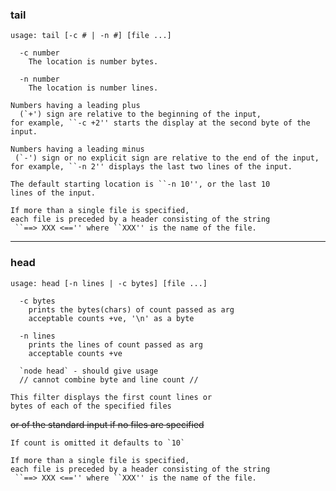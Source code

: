 ### tail

`usage: tail [-c # | -n #] [file ...]`

```
  -c number
    The location is number bytes.

  -n number
    The location is number lines.
```

```
Numbers having a leading plus 
  (`+') sign are relative to the beginning of the input, 
for example, ``-c +2'' starts the display at the second byte of the input.

Numbers having a leading minus
 (`-') sign or no explicit sign are relative to the end of the input,
for example, ``-n 2'' displays the last two lines of the input. 

The default starting location is ``-n 10'', or the last 10 
lines of the input.

If more than a single file is specified,
each file is preceded by a header consisting of the string
 ``==> XXX <=='' where ``XXX'' is the name of the file.
```
------------------------


### head

`usage: head [-n lines | -c bytes] [file ...]`

```
  -c bytes 
    prints the bytes(chars) of count passed as arg
    acceptable counts +ve, '\n' as a byte
  
  -n lines 
    prints the lines of count passed as arg
    acceptable counts +ve

  `node head` - should give usage
  // cannot combine byte and line count //
```

```
This filter displays the first count lines or 
bytes of each of the specified files
```

~~or of the standard input if no files are specified~~
```
If count is omitted it defaults to `10`

If more than a single file is specified,
each file is preceded by a header consisting of the string
 ``==> XXX <=='' where ``XXX'' is the name of the file.
```